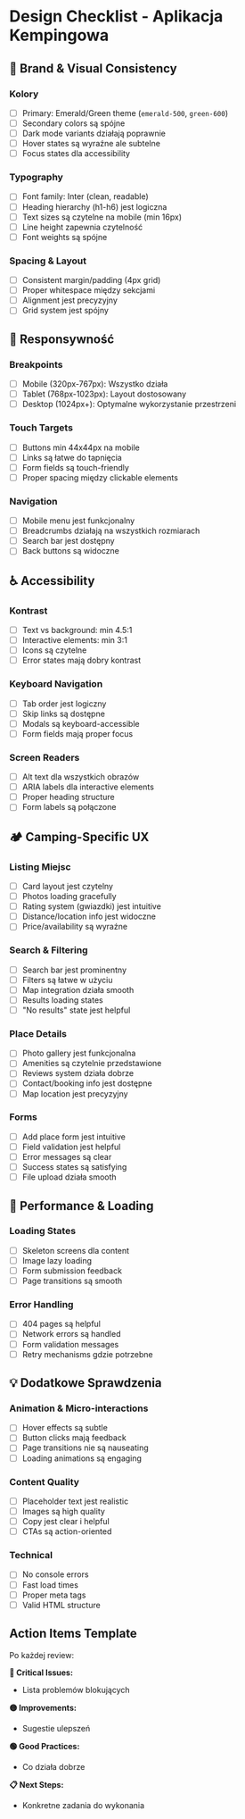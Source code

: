# Design Checklist - Aplikacja Kempingowa

## 🎨 Brand & Visual Consistency

### Kolory
- [ ] Primary: Emerald/Green theme (`emerald-500`, `green-600`)
- [ ] Secondary colors są spójne
- [ ] Dark mode variants działają poprawnie  
- [ ] Hover states są wyraźne ale subtelne
- [ ] Focus states dla accessibility

### Typography
- [ ] Font family: Inter (clean, readable)
- [ ] Heading hierarchy (h1-h6) jest logiczna
- [ ] Text sizes są czytelne na mobile (min 16px)
- [ ] Line height zapewnia czytelność
- [ ] Font weights są spójne

### Spacing & Layout  
- [ ] Consistent margin/padding (4px grid)
- [ ] Proper whitespace między sekcjami
- [ ] Alignment jest precyzyjny
- [ ] Grid system jest spójny

## 📱 Responsywność 

### Breakpoints
- [ ] Mobile (320px-767px): Wszystko działa
- [ ] Tablet (768px-1023px): Layout dostosowany
- [ ] Desktop (1024px+): Optymalne wykorzystanie przestrzeni

### Touch Targets
- [ ] Buttons min 44x44px na mobile
- [ ] Links są łatwe do tapnięcia
- [ ] Form fields są touch-friendly
- [ ] Proper spacing między clickable elements

### Navigation
- [ ] Mobile menu jest funkcjonalny
- [ ] Breadcrumbs działają na wszystkich rozmiarach
- [ ] Search bar jest dostępny
- [ ] Back buttons są widoczne

## ♿ Accessibility

### Kontrast
- [ ] Text vs background: min 4.5:1
- [ ] Interactive elements: min 3:1
- [ ] Icons są czytelne
- [ ] Error states mają dobry kontrast

### Keyboard Navigation
- [ ] Tab order jest logiczny
- [ ] Skip links są dostępne
- [ ] Modals są keyboard-accessible
- [ ] Form fields mają proper focus

### Screen Readers
- [ ] Alt text dla wszystkich obrazów
- [ ] ARIA labels dla interactive elements
- [ ] Proper heading structure
- [ ] Form labels są połączone

## 🏕️ Camping-Specific UX

### Listing Miejsc
- [ ] Card layout jest czytelny
- [ ] Photos loading gracefully
- [ ] Rating system (gwiazdki) jest intuitive
- [ ] Distance/location info jest widoczne
- [ ] Price/availability są wyraźne

### Search & Filtering
- [ ] Search bar jest prominentny
- [ ] Filters są łatwe w użyciu
- [ ] Map integration działa smooth
- [ ] Results loading states
- [ ] "No results" state jest helpful

### Place Details
- [ ] Photo gallery jest funkcjonalna
- [ ] Amenities są czytelnie przedstawione
- [ ] Reviews system działa dobrze
- [ ] Contact/booking info jest dostępne
- [ ] Map location jest precyzyjny

### Forms
- [ ] Add place form jest intuitive
- [ ] Field validation jest helpful
- [ ] Error messages są clear
- [ ] Success states są satisfying
- [ ] File upload działa smooth

## 🚀 Performance & Loading

### Loading States
- [ ] Skeleton screens dla content
- [ ] Image lazy loading
- [ ] Form submission feedback
- [ ] Page transitions są smooth

### Error Handling
- [ ] 404 pages są helpful
- [ ] Network errors są handled
- [ ] Form validation messages
- [ ] Retry mechanisms gdzie potrzebne

## 💡 Dodatkowe Sprawdzenia

### Animation & Micro-interactions
- [ ] Hover effects są subtle
- [ ] Button clicks mają feedback
- [ ] Page transitions nie są nauseating
- [ ] Loading animations są engaging

### Content Quality
- [ ] Placeholder text jest realistic
- [ ] Images są high quality
- [ ] Copy jest clear i helpful
- [ ] CTAs są action-oriented

### Technical
- [ ] No console errors
- [ ] Fast load times
- [ ] Proper meta tags
- [ ] Valid HTML structure

## Action Items Template

Po każdej review:

**🔴 Critical Issues:**
- Lista problemów blokujących

**🟡 Improvements:**  
- Sugestie ulepszeń

**🟢 Good Practices:**
- Co działa dobrze

**📋 Next Steps:**
- Konkretne zadania do wykonania